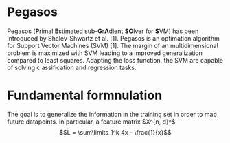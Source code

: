 # Pegasos
Pegasos (**P**rimal **E**stimated sub-**G**r**A**dient **SO**lver for **S**VM) has been introduced by Shalev-Shwartz et al. [1]. Pegasos is an optimation algorithm for Support Vector Machines (SVM) [1]. The margin of an multidimensional problem is maximized with SVM leading to a improved generalization compared to least squares.  Adapting the loss function, the SVM are capable of solving classification and regression tasks.

# Fundamental formnulation

The goal is to generalize the information in the training set in order to map future datapoints. In particular, a feature matrix $X^{n, d}^$ 
$$L = \sum\limits_1^k 4x - \frac{1}{x}$$

